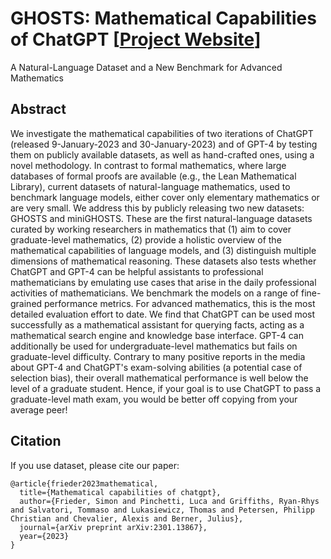 # GHOSTS: Mathematical Capabilities of ChatGPT [[Project Website](https://ghosts.xyfrieder.xyz//)]

A Natural-Language Dataset and a New Benchmark for Advanced Mathematics

## Abstract

We investigate the mathematical capabilities of two iterations of ChatGPT (released 9-January-2023 and 30-January-2023) and of GPT-4 by testing them on publicly available datasets, as well as hand-crafted ones, using a novel methodology. In contrast to formal mathematics, where large databases of formal proofs are available (e.g., the Lean Mathematical Library), current datasets of natural-language mathematics, used to benchmark language models, either cover only elementary mathematics or are very small. We address this by publicly releasing two new datasets: GHOSTS and miniGHOSTS. These are the first natural-language datasets curated by working researchers in mathematics that (1) aim to cover graduate-level mathematics, (2) provide a holistic overview of the mathematical capabilities of language models, and (3) distinguish multiple dimensions of mathematical reasoning. These datasets also tests whether ChatGPT and GPT-4 can be helpful assistants to professional mathematicians by emulating use cases that arise in the daily professional activities of mathematicians. We benchmark the models on a range of fine-grained performance metrics. For advanced mathematics, this is the most detailed evaluation effort to date. We find that ChatGPT can be used most successfully as a mathematical assistant for querying facts, acting as a mathematical search engine and knowledge base interface. GPT-4 can additionally be used for undergraduate-level mathematics but fails on graduate-level difficulty. Contrary to many positive reports in the media about GPT-4 and ChatGPT's exam-solving abilities (a potential case of selection bias), their overall mathematical performance is well below the level of a graduate student. Hence, if your goal is to use ChatGPT to pass a graduate-level math exam, you would be better off copying from your average peer!



## Citation

If you use dataset, please cite our paper:

```text
@article{frieder2023mathematical,
  title={Mathematical capabilities of chatgpt},
  author={Frieder, Simon and Pinchetti, Luca and Griffiths, Ryan-Rhys and Salvatori, Tommaso and Lukasiewicz, Thomas and Petersen, Philipp Christian and Chevalier, Alexis and Berner, Julius},
  journal={arXiv preprint arXiv:2301.13867},
  year={2023}
}
```
